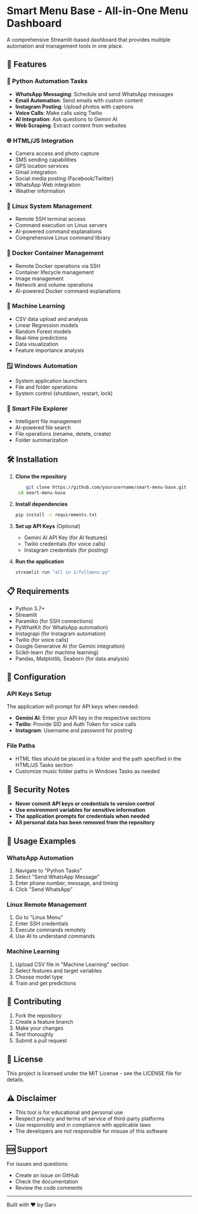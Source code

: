 # Smart Menu Base - All-in-One Menu Dashboard

A comprehensive Streamlit-based dashboard that provides multiple automation and management tools in one place.

## 🚀 Features

### 📱 Python Automation Tasks
- **WhatsApp Messaging**: Schedule and send WhatsApp messages
- **Email Automation**: Send emails with custom content
- **Instagram Posting**: Upload photos with captions
- **Voice Calls**: Make calls using Twilio
- **AI Integration**: Ask questions to Gemini AI
- **Web Scraping**: Extract content from websites

### 🌐 HTML/JS Integration
- Camera access and photo capture
- SMS sending capabilities
- GPS location services
- Gmail integration
- Social media posting (Facebook/Twitter)
- WhatsApp Web integration
- Weather information

### 🐧 Linux System Management
- Remote SSH terminal access
- Command execution on Linux servers
- AI-powered command explanations
- Comprehensive Linux command library

### 🐳 Docker Container Management
- Remote Docker operations via SSH
- Container lifecycle management
- Image management
- Network and volume operations
- AI-powered Docker command explanations

### 🤖 Machine Learning
- CSV data upload and analysis
- Linear Regression models
- Random Forest models
- Real-time predictions
- Data visualization
- Feature importance analysis

### 🪟 Windows Automation
- System application launchers
- File and folder operations
- System control (shutdown, restart, lock)

### 📁 Smart File Explorer
- Intelligent file management
- AI-powered file search
- File operations (rename, delete, create)
- Folder summarization

## 🛠️ Installation

1. **Clone the repository**
   ```bash
       git clone https://github.com/yourusername/smart-menu-base.git
    cd smart-menu-base
   ```

2. **Install dependencies**
   ```bash
   pip install -r requirements.txt
   ```

3. **Set up API Keys** (Optional)
   - Gemini AI API Key (for AI features)
   - Twilio credentials (for voice calls)
   - Instagram credentials (for posting)

4. **Run the application**
   ```bash
   streamlit run "all in 1/fullmenu.py"
   ```

## 📋 Requirements

- Python 3.7+
- Streamlit
- Paramiko (for SSH connections)
- PyWhatKit (for WhatsApp automation)
- Instagrapi (for Instagram automation)
- Twilio (for voice calls)
- Google Generative AI (for Gemini integration)
- Scikit-learn (for machine learning)
- Pandas, Matplotlib, Seaborn (for data analysis)

## 🔧 Configuration

### API Keys Setup
The application will prompt for API keys when needed:
- **Gemini AI**: Enter your API key in the respective sections
- **Twilio**: Provide SID and Auth Token for voice calls
- **Instagram**: Username and password for posting

### File Paths
- HTML files should be placed in a folder and the path specified in the HTML/JS Tasks section
- Customize music folder paths in Windows Tasks as needed

## 🚨 Security Notes

- **Never commit API keys or credentials to version control**
- **Use environment variables for sensitive information**
- **The application prompts for credentials when needed**
- **All personal data has been removed from the repository**

## 📝 Usage Examples

### WhatsApp Automation
1. Navigate to "Python Tasks"
2. Select "Send WhatsApp Message"
3. Enter phone number, message, and timing
4. Click "Send WhatsApp"

### Linux Remote Management
1. Go to "Linux Menu"
2. Enter SSH credentials
3. Execute commands remotely
4. Use AI to understand commands

### Machine Learning
1. Upload CSV file in "Machine Learning" section
2. Select features and target variables
3. Choose model type
4. Train and get predictions

## 🤝 Contributing

1. Fork the repository
2. Create a feature branch
3. Make your changes
4. Test thoroughly
5. Submit a pull request

## 📄 License

This project is licensed under the MIT License - see the LICENSE file for details.

## ⚠️ Disclaimer

- This tool is for educational and personal use
- Respect privacy and terms of service of third-party platforms
- Use responsibly and in compliance with applicable laws
- The developers are not responsible for misuse of this software

## 🆘 Support

For issues and questions:
- Create an issue on GitHub
- Check the documentation
- Review the code comments

---

Built with ❤️ by Garv

